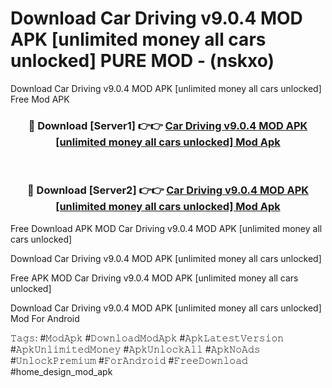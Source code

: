 # Download Car Driving v9.0.4 MOD APK [unlimited money all cars unlocked] PURE MOD - (nskxo)
Download Car Driving v9.0.4 MOD APK [unlimited money all cars unlocked] Free Mod APK

<div align="center">
<h3>🔴 Download [Server1] 👉👉 <a href="https://apk-comot.site?title=Car_Driving_v9.0.4_MOD_APK_[unlimited_money_all_cars_unlocked]">Car Driving v9.0.4 MOD APK [unlimited money all cars unlocked] Mod Apk</a></h3><br>

<h3>🔴 Download [Server2] 👉👉 <a href="https://apk-comot.site?title=Car_Driving_v9.0.4_MOD_APK_[unlimited_money_all_cars_unlocked]">Car Driving v9.0.4 MOD APK [unlimited money all cars unlocked] Mod Apk</a></h3>
</div>


Free Download APK MOD Car Driving v9.0.4 MOD APK [unlimited money all cars unlocked]

Download Car Driving v9.0.4 MOD APK [unlimited money all cars unlocked] 

Free APK MOD Car Driving v9.0.4 MOD APK [unlimited money all cars unlocked] 

Download Car Driving v9.0.4 MOD APK [unlimited money all cars unlocked] Mod For Android

𝚃𝚊𝚐𝚜: #𝙼𝚘𝚍𝙰𝚙𝚔 #𝙳𝚘𝚠𝚗𝚕𝚘𝚊𝚍𝙼𝚘𝚍𝙰𝚙𝚔 #𝙰𝚙𝚔𝙻𝚊𝚝𝚎𝚜𝚝𝚅𝚎𝚛𝚜𝚒𝚘𝚗 #𝙰𝚙𝚔𝚄𝚗𝚕𝚒𝚖𝚒𝚝𝚎𝚍𝙼𝚘𝚗𝚎𝚢 #𝙰𝚙𝚔𝚄𝚗𝚕𝚘𝚌𝚔𝙰𝚕𝚕 #𝙰𝚙𝚔𝙽𝚘𝙰𝚍𝚜 #𝚄𝚗𝚕𝚘𝚌𝚔𝙿𝚛𝚎𝚖𝚒𝚞𝚖 #𝙵𝚘𝚛𝙰𝚗𝚍𝚛𝚘𝚒𝚍 #𝙵𝚛𝚎𝚎𝙳𝚘𝚠𝚗𝚕𝚘𝚊𝚍 #home_design_mod_apk